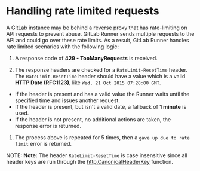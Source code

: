 # Handling rate limited requests

A GitLab instance may be behind a reverse proxy that has rate-limiting on API requests
to prevent abuse. GitLab Runner sends multiple requests to the API and could go over these
rate limits. As a result, GitLab Runner handles rate limited scenarios with the following logic:

1. A response code of **429 - TooManyRequests** is received.

1. The response headers are checked for a `RateLimit-ResetTime` header. The `RateLimit-ResetTime` header should have a value which is a valid **HTTP Date (RFC1123)**, like `Wed, 21 Oct 2015 07:28:00 GMT`.

- If the header is present and has a valid value the Runner waits until the specified time and issues another request.
- If the header is present, but isn't a valid date, a fallback of **1 minute** is used.
- If the header is not present, no additional actions are taken, the response error is returned.

1. The process above is repeated for 5 times, then a `gave up due to rate limit` error is returned.

NOTE: **Note:**
The header `RateLimit-ResetTime` is case insensitive since all header keys are run
through the [http.CanonicalHeaderKey](https://golang.org/pkg/net/http/#CanonicalHeaderKey) function.
